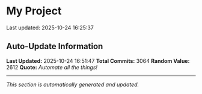 # My Project


Last updated: 2025-10-24 16:25:37































































































































































































































































































































































































































































































































































































































































































































































































































































































































































































































































































































































































































































































































































































































































































































































































































































































































































































































































































































































































































































































































































































































































































































































































































































































































































































































































































































































































































































































































































































































































































































































































































































































































































































































































































































































































## Auto-Update Information

**Last Updated:** 2025-10-24 16:51:47
**Total Commits:** 3064
**Random Value:** 2612
**Quote:** _Automate all the things!_

---
_This section is automatically generated and updated._